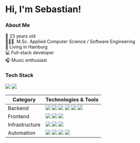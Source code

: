 # Hi, I'm Sebastian!

### About Me

📆 23 years old <br>
👨🏻‍🎓 &nbsp;M.Sc. Applied Computer Science / Software Engineering <br>
📍 Living in Hamburg <br>
💻 Full-stack developer <br>
🎧 Music enthusiast


### Tech Stack
![](https://img.shields.io/badge/green-primary-brightgreen) ![](https://img.shields.io/badge/blue-others-blue)

| Category | Technologies & Tools |
|----------|--------|
| Backend  | ![](https://img.shields.io/badge/Java-brightgreen) ![](https://img.shields.io/badge/Spring%20Boot-brightgreen) ![](https://img.shields.io/badge/NodeJS-blue) ![](https://img.shields.io/badge/PHP-blue) ![](https://img.shields.io/badge/Symfony-blue) ![](https://img.shields.io/badge/Laravel-blue) |
| Frontend  | ![](https://img.shields.io/badge/TypeScript-brightgreen) ![](https://img.shields.io/badge/ReactJS-brightgreen) ![](https://img.shields.io/badge/VueJS-blue) |
| Infrastructure  | ![](https://img.shields.io/badge/Docker-brightgreen) ![](https://img.shields.io/badge/Kubernetes-brightgreen) ![](https://img.shields.io/badge/OpenShift-brightgreen) |
| Automation  | ![](https://img.shields.io/badge/Jenkins-brightgreen) ![](https://img.shields.io/badge/Ansible-brightgreen) ![](https://img.shields.io/badge/GitHub%20Actions-blue) ![](https://img.shields.io/badge/GitLab%20CI/CD-blue) |
